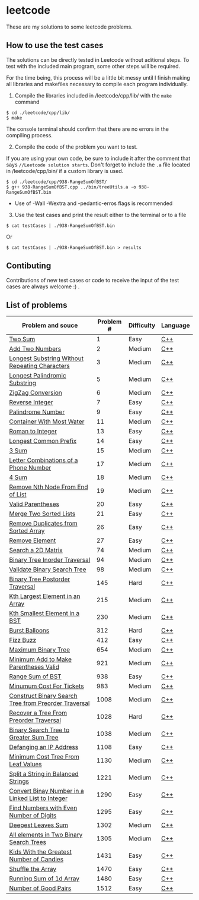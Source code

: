 # leetcode

These are my solutions to some leetcode problems.

## How to use the test cases

The solutions can be directly tested in Leetcode without aditional steps. To test with the included main program, some other steps will be required.

For the time being, this process will be a little bit messy until I finish making all libraries and makefiles necessary to compile each program individually.

1. Compile the libraries included in /leetcode/cpp/lib/ with the `make` command

```
$ cd ./leetcode/cpp/lib/
$ make
```

The console terminal should confirm that there are no errors in the compiling process.

2. Compile the code of the problem you want to test.

If you are using your own code, be sure to include it after the comment that says `//Leetcode solution starts`.
Don't forget to include the `.a` file located in /leetcode/cpp/bin/ if a custom library is used.

```
$ cd ./leetcode/cpp/938-RangeSumOfBST/
$ g++ 938-RangeSumOfBST.cpp ../bin/treeUtils.a -o 938-RangeSumOfBST.bin
```

-   Use of -Wall -Wextra and -pedantic-erros flags is recommended

3. Use the test cases and print the result either to the terminal or to a file

```
$ cat testCases | ./938-RangeSumOfBST.bin
```

Or

```
$ cat testCases | ./938-RangeSumOfBST.bin > results
```

## Contibuting

Contributions of new test cases or code to receive the input of the test cases are always welcome :) .

## List of problems

| Problem and souce                                                                                                                           | Problem # | Difficulty | Language                                                                                                          |
| ------------------------------------------------------------------------------------------------------------------------------------------- | --------- | ---------- | ----------------------------------------------------------------------------------------------------------------- |
| [Two Sum](https://leetcode.com/problems/two-sum/)                                                                                           | 1         | Easy       | [C++](leetcode/cpp/1-TwoSum/1-TwoSum.cpp)                                                                         |
| [Add Two Numbers](https://leetcode.com/problems/add-two-numbers/)                                                                           | 2         | Medium     | [C++](leetcode/cpp/2-AddTwoNumbers/2-AddTwoNumbers.cpp)                                                           |
| [Longest Substring Without Repeating Characters](https://leetcode.com/problems/longest-substring-without-repeating-characters/)             | 3         | Medium     | [C++](leetcode/cpp/3-LongestSubstringWithoutRepeatingCharacters/3-LongestSubstringWithoutRepeatingCharacters.cpp) |
| [Longest Palindromic Substring](https://leetcode.com/problems/longest-palindromic-substring/)                                               | 5         | Medium     | [C++](leetcode/cpp/5-LongestPalindromicSubstring/5-LongestPalindromicSubstring.cpp)                               |
| [ZigZag Conversion](https://leetcode.com/problems/zigzag-conversion/)                                                                       | 6         | Medium     | [C++](leetcode/cpp/6-ZigZagConversion/6-ZigZagConversion.cpp)                                                     |
| [Reverse Integer](https://leetcode.com/problems/reverse-integer/)                                                                           | 7         | Easy       | [C++](leetcode/cpp/7-ReverseInteger/7-ReverseInteger.cpp)                                                         |
| [Palindrome Number](https://leetcode.com/problems/palindrome-number/)                                                                       | 9         | Easy       | [C++](leetcode/cpp/9-PalindromeNumber/9-PalindromeNumber.cpp)                                                     |
| [Container With Most Water](https://leetcode.com/problems/container-with-most-water/)                                                       | 11        | Medium     | [C++](leetcode/cpp/11-ContainerWithMostWater/11-ContainerWithMostWater.cpp)                                       |
| [Roman to Integer](https://leetcode.com/problems/roman-to-integer/)                                                                         | 13        | Easy       | [C++](leetcode/cpp/13-RomanToInteger/13-RomanToInteger.cpp)                                                       |
| [Longest Common Prefix](https://leetcode.com/problems/longest-common-prefix/)                                                               | 14        | Easy       | [C++](leetcode/cpp/14-LongestCommonPrefix/14-LongestCommonPrefix.cpp)                                             |
| [3 Sum](https://leetcode.com/problems/3sum/)                                                                                                | 15        | Medium     | [C++](leetcode/cpp/15-3Sum/15-3Sum.cpp)                                                                           |
| [Letter Combinations of a Phone Number](https://leetcode.com/problems/letter-combinations-of-a-phone-number/)                               | 17        | Medium     | [C++](leetcode/cpp/17-LetterCombinationsOfAPhoneNumber/17-LetterCombinationsOfAPhoneNumber.cpp)                   |
| [4 Sum](https://leetcode.com/problems/4sum/)                                                                                                | 18        | Medium     | [C++](leetcode/cpp/18-4Sum/18-4Sum.cpp)                                                                           |
| [Remove Nth Node From End of List](https://leetcode.com/problems/remove-nth-node-from-end-of-list/)                                         | 19        | Medium     | [C++](leetcode/cpp/19-RemoveNthNodeFromEndOfList/19-RemoveNthNodeFromEndOfList.cpp)                               |
| [Valid Parentheses](https://leetcode.com/problems/valid-parentheses/)                                                                       | 20        | Easy       | [C++](leetcode/cpp/20-ValidParentheses/20-ValidParentheses.cpp)                                                   |
| [Merge Two Sorted Lists](https://leetcode.com/problems/merge-two-sorted-lists/)                                                             | 21        | Easy       | [C++](leetcode/cpp/21-MergeTwoSortedLists/21-MergeTwoSortedLists.cpp)                                             |
| [Remove Duplicates from Sorted Array](https://leetcode.com/problems/remove-duplicates-from-sorted-array/)                                   | 26        | Easy       | [C++](leetcode/cpp/26-RemoveDuplicatesFromSortedArray/26-RemoveDuplicatesFromSortedArray.cpp)                     |
| [Remove Element](https://leetcode.com/problems/remove-element/)                                                                             | 27        | Easy       | [C++](leetcode/cpp/27-RemoveElement/27-RemoveElement.cpp)                                                         |
| [Search a 2D Matrix](https://leetcode.com/problems/search-a-2d-matrix/)                                                                     | 74        | Medium     | [C++](leetcode/cpp/74-SearchA2DMatrix/74-SearchA2DMatrix.cpp)                                                     |
| [Binary Tree Inorder Traversal](https://leetcode.com/problems/binary-tree-inorder-traversal/)                                               | 94        | Medium     | [C++](leetcode/cpp/p94/p94.cpp)                                                                                   |
| [Validate Binary Search Tree](https://leetcode.com/problems/validate-binary-search-tree/)                                                   | 98        | Medium     | [C++](leetcode/cpp/98-ValidateBinarySearchTree/98-ValidateBinarySearchTree.cpp)                                   |
| [Binary Tree Postorder Traversal](https://leetcode.com/problems/binary-tree-postorder-traversal/)                                           | 145       | Hard       | [C++](leetcode/cpp/p145/p145.cpp)                                                                                 |
| [Kth Largest Element in an Array](https://leetcode.com/problems/kth-largest-element-in-an-array/)                                           | 215       | Medium     | [C++](leetcode/cpp/215-KthLargestElementInAnArray/215-KthLargestElementInAnArray.cpp)                             |
| [Kth Smallest Element in a BST](https://leetcode.com/problems/kth-smallest-element-in-a-bst/)                                               | 230       | Medium     | [C++](leetcode/cpp/p230/p230.cpp)                                                                                 |
| [Burst Balloons](https://leetcode.com/problems/burst-balloons/)                                                                             | 312       | Hard       | [C++](leetcode/cpp/312-BurstBalloons/312-BurstBalloons.cpp)                                                       |
| [Fizz Buzz](https://leetcode.com/problems/fizz-buzz/)                                                                                       | 412       | Easy       | [C++](leetcode/cpp/p412/p412.cpp)                                                                                 |
| [Maximum Binary Tree](https://leetcode.com/problems/maximum-binary-tree/)                                                                   | 654       | Medium     | [C++](leetcode/cpp/654-MaximumBinaryTree/654-MaximumBinaryTree.cpp)                                               |
| [Minimum Add to Make Parentheses Valid](https://leetcode.com/problems/minimum-add-to-make-parentheses-valid/)                               | 921       | Medium     | [C++](leetcode/cpp/p921/p921.cpp)                                                                                 |
| [Range Sum of BST](https://leetcode.com/problems/range-sum-of-bst/)                                                                         | 938       | Easy       | [C++](leetcode/cpp/938-RangeSumOfBST/938-RangeSumOfBST.cpp)                                                       |
| [Minumum Cost For Tickets](https://leetcode.com/problems/minimum-cost-for-tickets/)                                                         | 983       | Medium     | [C++](leetcode/cpp/983-MinimumCostForTickets/983-MinimumCostForTickets.cpp)                                       |
| [Construct Binary Search Tree from Preorder Traversal](https://leetcode.com/problems/construct-binary-search-tree-from-preorder-traversal/) | 1008      | Medium     | [C++](leetcode/cpp/p1008/p1008.cpp)                                                                               |
| [Recover a Tree From Preorder Traversal](https://leetcode.com/problems/recover-a-tree-from-preorder-traversal/)                             | 1028      | Hard       | [C++](leetcode/cpp/1028-RecoverATreeFromPreorderTraversal/1028-RecoverATreeFromPreorderTraversal.cpp)             |
| [Binary Search Tree to Greater Sum Tree](https://leetcode.com/problems/binary-search-tree-to-greater-sum-tree/)                             | 1038      | Medium     | [C++](leetcode/cpp/1038-BinarySearchTreeToGreaterSumTree/1038-BinarySearchTreeToGreaterSumTree.cpp)               |
| [Defanging an IP Address](https://leetcode.com/problems/defanging-an-ip-address/)                                                           | 1108      | Easy       | [C++](leetcode/cpp/p1108/p1108.cpp)                                                                               |
| [Minimum Cost Tree From Leaf Values](https://leetcode.com/problems/minimum-cost-tree-from-leaf-values/)                                     | 1130      | Medium     | [C++](leetcode/cpp/1130-MinimumCostTreeFromLeafValues/1130-MinimumCostTreeFromLeafValues.cpp)                     |
| [Split a String in Balanced Strings](https://leetcode.com/problems/split-a-string-in-balanced-strings/)                                     | 1221      | Medium     | [C++](leetcode/cpp/1221-SplitAStringInBalancedStrings/1221-SplitAStringInBalancedStrings.cpp)                     |
| [Convert Binay Number in a Linked List to Integer](https://leetcode.com/problems/convert-binary-number-in-a-linked-list-to-integer/)        | 1290      | Easy       | [C++](leetcode/cpp/p1290/p1290.cpp)                                                                               |
| [Find Numbers with Even Number of Digits](https://leetcode.com/problems/find-numbers-with-even-number-of-digits/)                           | 1295      | Easy       | [C++](leetcode/cpp/p1295/p1295.cpp)                                                                               |
| [Deepest Leaves Sum](https://leetcode.com/problems/deepest-leaves-sum/)                                                                     | 1302      | Medium     | [C++](leetcode/cpp/1302-DeepestLeavesSum/1302-DeepestLeavesSum.cpp)                                               |
| [All elements in Two Binary Search Trees](https://leetcode.com/problems/all-elements-in-two-binary-search-trees/)                           | 1305      | Medium     | [C++](leetcode/cpp/p1305/p1305.cpp)                                                                               |
| [Kids With the Greatest Number of Candies](https://leetcode.com/problems/kids-with-the-greatest-number-of-candies/)                         | 1431      | Easy       | [C++](leetcode/cpp/p1431/p1431.cpp)                                                                               |
| [Shuffle the Array](https://leetcode.com/problems/shuffle-the-array/)                                                                       | 1470      | Easy       | [C++](leetcode/cpp/p1470/p1470.cpp)                                                                               |
| [Running Sum of 1d Array](https://leetcode.com/problems/running-sum-of-1d-array/)                                                           | 1480      | Easy       | [C++](leetcode/cpp/p1480/p1480.cpp)                                                                               |
| [Number of Good Pairs](https://leetcode.com/problems/number-of-good-pairs/)                                                                 | 1512      | Easy       | [C++](leetcode/cpp/1512-NumberOfGoodPairs/1512-NumberOfGoodPairs.cpp)                                             |
